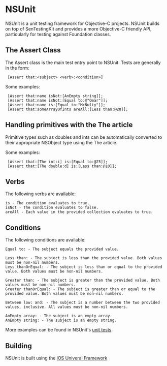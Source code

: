 NSUnit
======

NSUnit is a unit testing framework for Objective-C projects. NSUnit builds on top of SenTestingKit and provides a more Objective-C friendly API, particularly for testing against Foundation classes.

The Assert Class
----------------

The Assert class is the main test entry point to NSUnit. Tests are generally in the form:

     [Assert that:<subject> <verb>:<condition>]
   
Some examples:

     [Assert that:name isNot:[AnEmpty string]];
     [Assert that:name isNot:[Equal to:@"Omar"]];
     [Assert that:name is:[Equal to:"McNulty"]];
     [Assert that:someArrayOfInts areAll:[Less than:@20]];

Handling primitives with the The article
----------------------------------------
Primitive types such as doubles and ints can be automatically converted to their appropriate NSObject type using the The article. 

Some examples:

     [Assert that:[The int:i] is:[Equal to:@25]];
     [Assert that:[The double:d] is:[Less than:@10]];


Verbs
-----

The following verbs are available:

    is - The condition evaluates to true.
    isNot - The condition evaluates to false.
    areAll - Each value in the provided collection evaluates to true.

Conditions
----------

The following conditions are available:

    Equal to: - The subject equals the provided value.
    
    Less than: - The subject is less than the provided value. Both values must be non-nil numbers.
    Less thanOrEqual: - The subject is less than or equal to the provided value. Both values must be non-nil numbers.
    
    Greater than: - The subject is greater than the provided value. Both values must be non-nil numbers.
    Greater thanOrEqual: - The subject is greater than or equal to the provided value. Both values must be non-nil numbers.
    
    Between low: and: - The subject is a number between the two provided values, inclusive. All values must be non-nil numbers.
    
    AnEmpty array: - The subject is an empty array.
    AnEmpty string: - The subject is an empty string.
 
More examples can be found in NSUnit's [unit tests](https://github.com/jacksonh/NSUnit/blob/master/NSUnitTests/NSUnitTests.m).


Building
--------

NSUnit is built using the [iOS Univeral Framework](https://github.com/kstenerud/iOS-Universal-Framework)